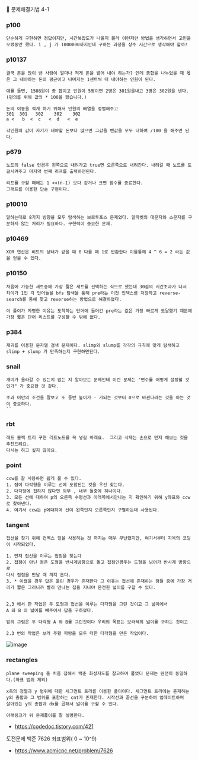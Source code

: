 :apple: 문제해결기법 4-1

### p100

```
단순하게 구현하면 정답이지만, 시간복잡도가 나올지 몰라 이런저런 방법을 생각하면서 고민을 오랬동안 했다. i , j 가 1000000까지인데 구하는 과정을 상수 시간으로 생각해야 할까?
```

### p10137

```
결국 돈을 많이 낸 사람이 얼마나 적게 돈을 뱉어 내야 하는가? 인데 총합을 나누었을 때 몫은 그 내야하는 돈의 평균이고 나머지는 1센트씩 더 내야하는 인원이 된다.

예를 들면, 1508원이 총 합이고 인원이 5명이면 2명은 301원을내고 3명은 302원을 낸다.(편의를 위해 값의 * 100을 했습니다.)

돈의 이동을 적게 하기 위해서 인원의 배열을 정렬해주고
301  301   302    302    302
a <   b  <  c   <  d   <  e

각인원의 값이 자기가 내야할 돈보다 많으면 그값을 뺀값을 모두 더하여 /100 을 해주면 된다.

```

### p679

```
노드의 false 인경우 왼쪽으로 내려가고 true면 오른쪽으로 내려간다. 내려갈 때 노드를 토글시켜주고 마지막 번째 리프를 출력하면된다.

리프를 구할 때에는 1 <<(n-1) 보다 같거나 크면 함수를 종료한다.
그래프를 이용한 단순 구현이다.
```

### p10010

```
말하는대로 8가지 방향을 모두 탐색하는 브르투포스 문제였다. 알파벳의 대문자와 소문자를 구분하지 않는 처리가 필요하다. 구현력이 중요한 문제.
```

### p10469

```
XOR 연산은 비트의 상태가 같을 때 0 다를 때 1로 반환한다 이를통해 4 ^ 6 = 2 라는 값을 얻을 수 있다.
```

### p10150

```
처음에 가능한 세트중에 가장 짧은 세트를 선택하는 식으로 했는데 30점의 시간초과가 나서 차이가 1인 각 단어들을 bfs 탐색을 통해 pre라는 이전 인덱스를 저장하고 reverse-search를 통해 찾고 reverse하는 방법으로 해결하였다.

이 풀이가 자명한 이유는 도착하는 단어에 들어간 pre라는 값은 가장 빠르게 도달했기 때문에 가장 짧은 단어 리스트를 구성할 수 밖에 없다.
```

### p384

```
재귀를 이용한 문자열 검색 문제이다. slimp와 slump를 각각의 규칙에 맞게 탐색하고 slimp + slump 가 만족하는지 구현하면된다.
```

### snail

```
개미가 올라갈 수 있는지 없는 지 알아보는 문제인데 이런 문제는 "변수를 어떻게 설정할 것인가" 가 중요한 것 같다.

초과 미만의 조건을 잘보고 또 등반 높이가 - 가되는 것부터 0으로 바뀐다라는 것을 아는 것이 중요하다.
``
```

### rbt

```
레드 블랙 트리 구현 리프노드를 꼭 넣길 바래요.  그리고 삭제는 손으로 먼저 해보는 것을 추천드려요.
다시는 하고 싶지 않아요.
```

### point

```
ccw를 잘 사용하면 쉽게 풀 수 있다.
1. 점이 다각형을 이루는 선에 포함된는 것을 우선 찾는다.
2. 다각형에 접하지 않다면 외부 , 내부 둘중에 하나이다.
3. 모든 선에 대하여 p의 오른쪽 수평선과 아래쪽에서만나는 지 확인하기 위해 y좌표와 ccw로 찾아낸다.
4. 여기서 ccw는 p에대하여 선이 왼쪽인지 오른쪽인지 구별하는데 사용된다.
```

### tangent

```
접선을 찾기 위해 컨벡스 헐을 사용하는 것 까지는 매우 무난했지만, 여기서부터 지옥의 코딩이 시작되었다.

1. 먼저 접선을 이루는 접점을 찾는다
2. 접점이 아닌 점은 도형을 반시계방향으로 돌고 접점인경우는 도형을 넘어가 반시계 방향으로
다시 접점을 만날 때 까지 돈다.
3. * 이랬을 경우 답은 틀린 경우가 존재한다 그 이유는 접선에 존재하는 점들 중에 가장 거리가 짧은 그러니까 빨리 만나는 접을 지나야 온전한 넓이를 구할 수 있다.


2,3 에서 한 작업은 두 도형과 접선을 이루는 다각형을 그린 것이고 그 넓이에서
A 와 B 의 넓이를 빼주어서 답을 구하였다.

밑의 그림은 두 다각형 A 와 B를 그린것이다 우리의 목표는 보라색의 넓이를 구하는 것이고

2.3 번의 작업은 보라 주황 파랑을 모두 더한 다각형을 만든 작업이다.
```

![image](https://user-images.githubusercontent.com/46587806/112663220-e6e87080-8e9b-11eb-89dd-7ad717a3a658.png)

### rectangles

```
plane sweeping 을 처음 접해서 백준 화성지도를 참고하여 풀었다 문제는 완전히 동일하다.(좌표 범위 제외)

x축의 정렬과 y 범위에 대한 세그먼트 트리를 이용한 풀이이다. 세그먼트 트리에는 존재하는 y의 총합과 그 범위를 포함하는 cnt가 존재한다. 시작선과 끝선을 구분하여 업데이트하며
살아있는 y의 총합과 dx를 곱해서 넓이를 구할 수 있다.

아래링크가 위 문제풀이를 잘 설명한다.
```

- https://codedoc.tistory.com/421

도전문제 백준 7626 좌표범위( 0 ~ 10^9)

- https://www.acmicpc.net/problem/7626
